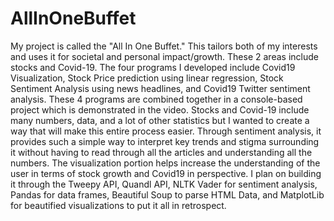 # AllInOneBuffet
My project is called the "All In One Buffet." This tailors both of my interests and uses it for societal and personal impact/growth. These 2 areas include stocks and Covid-19. The four programs I developed include Covid19 Visualization, Stock Price prediction using linear regression, Stock Sentiment Analysis using news headlines, and Covid19 Twitter sentiment analysis. These 4 programs are combined together in a console-based project which is demonstrated in the video. Stocks and Covid-19 include many numbers, data, and a lot of other statistics but I wanted to create a way that will make this entire process easier. Through sentiment analysis, it provides such a simple way to interpret key trends and stigma surrounding it without having to read through all the articles and understanding all the numbers. The visualization portion helps increase the understanding of the user in terms of stock growth and Covid19 in perspective. I plan on building it through the Tweepy API, Quandl API, NLTK Vader for sentiment analysis, Pandas for data frames, Beautiful Soup to parse HTML Data, and MatplotLib for beautified visualizations to put it all in retrospect.
